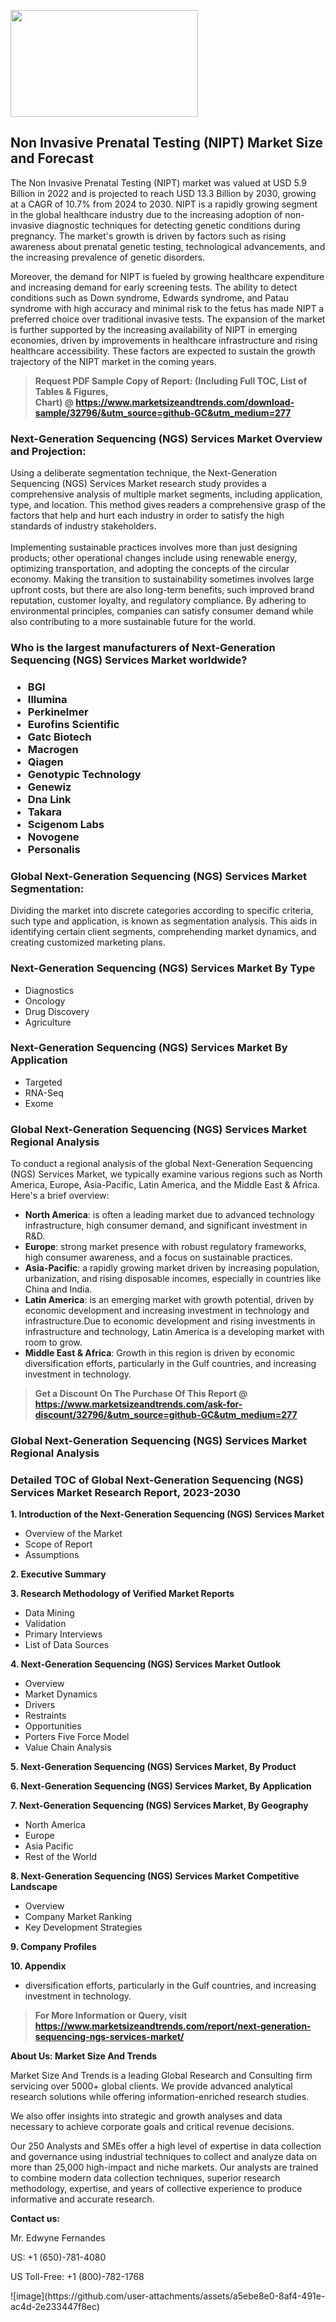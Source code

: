 <p><img class="alignnone size-medium wp-image-20088" src="https://ffe5etoiles.com/wp-content/uploads/2024/12/MST1-300x171.png" alt="" width="300" height="171" /></p><h2>Non Invasive Prenatal Testing (NIPT) Market Size and Forecast</h2><p>The Non Invasive Prenatal Testing (NIPT) market was valued at USD 5.9 Billion in 2022 and is projected to reach USD 13.3 Billion by 2030, growing at a CAGR of 10.7% from 2024 to 2030. NIPT is a rapidly growing segment in the global healthcare industry due to the increasing adoption of non-invasive diagnostic techniques for detecting genetic conditions during pregnancy. The market's growth is driven by factors such as rising awareness about prenatal genetic testing, technological advancements, and the increasing prevalence of genetic disorders.</p><p>Moreover, the demand for NIPT is fueled by growing healthcare expenditure and increasing demand for early screening tests. The ability to detect conditions such as Down syndrome, Edwards syndrome, and Patau syndrome with high accuracy and minimal risk to the fetus has made NIPT a preferred choice over traditional invasive tests. The expansion of the market is further supported by the increasing availability of NIPT in emerging economies, driven by improvements in healthcare infrastructure and rising healthcare accessibility. These factors are expected to sustain the growth trajectory of the NIPT market in the coming years.</p></p><blockquote id="" class=""><strong>Request PDF Sample Copy of Report: (Including Full TOC, List of Tables &amp; Figures, Chart)&nbsp;@&nbsp;<strong><a href="https://www.marketsizeandtrends.com/download-sample/32796/&utm_source=github-GC&utm_medium=277" target="_blank">https://www.marketsizeandtrends.com/download-sample/32796/&utm_source=github-GC&utm_medium=277</a></strong></strong></blockquote><h3 id="" class="">Next-Generation Sequencing (NGS) Services Market&nbsp;Overview and Projection:</h3><p id="" class="">Using a deliberate segmentation technique, the Next-Generation Sequencing (NGS) Services Market research study provides a comprehensive analysis of multiple market segments, including application, type, and location. This method gives readers a comprehensive grasp of the factors that help and hurt each industry in order to satisfy the high standards of industry stakeholders. <br /> <br />Implementing sustainable practices involves more than just designing products; other operational changes include using renewable energy, optimizing transportation, and adopting the concepts of the circular economy. Making the transition to sustainability sometimes involves large upfront costs, but there are also long-term benefits, such improved brand reputation, customer loyalty, and regulatory compliance. By adhering to environmental principles, companies can satisfy consumer demand while also contributing to a more sustainable future for the world.</p><h3 id="" class="">Who is the largest manufacturers of&nbsp;Next-Generation Sequencing (NGS) Services Market worldwide?</h3><h3 class=""><p><ul><li>BGI </li><li> Illumina </li><li> Perkinelmer </li><li> Eurofins Scientific </li><li> Gatc Biotech </li><li> Macrogen </li><li> Qiagen </li><li> Genotypic Technology </li><li> Genewiz </li><li> Dna Link </li><li> Takara </li><li> Scigenom Labs </li><li> Novogene </li><li> Personalis</li></ul></p></h3><h3 id="" class="">Global&nbsp;Next-Generation Sequencing (NGS) Services Market Segmentation:</h3><p id="" class="">Dividing the market into discrete categories according to specific criteria, such type and application, is known as segmentation analysis. This aids in identifying certain client segments, comprehending market dynamics, and creating customized marketing plans.</p><h3 id="" class="">Next-Generation Sequencing (NGS) Services Market&nbsp;By Type</h3><p><p><ul><li>Diagnostics </li><li> Oncology </li><li> Drug Discovery </li><li> Agriculture</p></li></ul></p></p><h3 id="" class="">Next-Generation Sequencing (NGS) Services Market&nbsp;By Application</h3><p class=""><p><ul><li>Targeted </li><li> RNA-Seq </li><li> Exome</li></ul></p></p><h3 id="" class="">Global Next-Generation Sequencing (NGS) Services Market Regional Analysis</h3><p id="" class="">To conduct a regional analysis of the global Next-Generation Sequencing (NGS) Services Market, we typically examine various regions such as North America, Europe, Asia-Pacific, Latin America, and the Middle East &amp; Africa. Here's a brief overview:</p><ul><li><strong>North America</strong>: is often a leading market due to advanced technology infrastructure, high consumer demand, and significant investment in R&amp;D.</li><li><strong>Europe</strong>: strong market presence with robust regulatory frameworks, high consumer awareness, and a focus on sustainable practices.</li><li><strong>Asia-Pacific</strong>: a rapidly growing market driven by increasing population, urbanization, and rising disposable incomes, especially in countries like China and India.</li><li><strong>Latin America</strong>: is an emerging market with growth potential, driven by economic development and increasing investment in technology and infrastructure.Due to economic development and rising investments in infrastructure and technology, Latin America is a developing market with room to grow.</li><li><strong>Middle East &amp; Africa</strong>: Growth in this region is driven by economic diversification efforts, particularly in the Gulf countries, and increasing investment in technology.</li></ul><blockquote id="" class=""><strong>Get a Discount On The Purchase Of This Report @ <strong><a href="https://www.marketsizeandtrends.com/ask-for-discount/32796/&utm_source=github-GC&utm_medium=277" target="_blank">https://www.marketsizeandtrends.com/ask-for-discount/32796/&utm_source=github-GC&utm_medium=277</a></strong></strong></blockquote><h3 id="" class="">Global Next-Generation Sequencing (NGS) Services Market Regional Analysis</h3><h3 id="" class="">Detailed TOC of Global Next-Generation Sequencing (NGS) Services Market Research Report, 2023-2030</h3><p id="" class=""><strong>1. Introduction of the Next-Generation Sequencing (NGS) Services Market</strong></p><ul><li>Overview of the Market</li><li>Scope of Report</li><li>Assumptions</li></ul><p id="" class=""><strong>2. Executive Summary</strong></p><p id="" class=""><strong>3. Research Methodology of Verified Market Reports</strong></p><ul><li>Data Mining</li><li>Validation</li><li>Primary Interviews</li><li>List of Data Sources</li></ul><p id="" class=""><strong>4. Next-Generation Sequencing (NGS) Services Market Outlook</strong></p><ul><li>Overview</li><li>Market Dynamics</li><li>Drivers</li><li>Restraints</li><li>Opportunities</li><li>Porters Five Force Model</li><li>Value Chain Analysis</li></ul><p id="" class=""><strong>5. Next-Generation Sequencing (NGS) Services Market, By Product</strong></p><p id="" class=""><strong>6. Next-Generation Sequencing (NGS) Services Market, By Application</strong></p><p id="" class=""><strong>7. Next-Generation Sequencing (NGS) Services Market, By Geography</strong></p><ul><li>North America</li><li>Europe</li><li>Asia Pacific</li><li>Rest of the World</li></ul><p id="" class=""><strong>8. Next-Generation Sequencing (NGS) Services Market Competitive Landscape</strong></p><ul><li>Overview</li><li>Company Market Ranking</li><li>Key Development Strategies</li></ul><p id="" class=""><strong>9. Company Profiles</strong></p><p id="" class=""><strong>10. Appendix</strong></p><ul><li>diversification efforts, particularly in the Gulf countries, and increasing investment in technology.</li></ul><blockquote id="" class=""><strong>For More Information or Query, visit <strong><strong><a href="https://www.marketsizeandtrends.com/report/next-generation-sequencing-ngs-services-market/" target="_blank">https://www.marketsizeandtrends.com/report/next-generation-sequencing-ngs-services-market/</a></strong></strong></strong></blockquote><p id="" class=""><strong>About Us: Market Size And Trends</strong></p><p id="" class="">Market Size And Trends is a leading Global Research and Consulting firm servicing over 5000+ global clients. We provide advanced analytical research solutions while offering information-enriched research studies.</p><p id="" class="">We also offer insights into strategic and growth analyses and data necessary to achieve corporate goals and critical revenue decisions.</p><p id="" class="">Our 250 Analysts and SMEs offer a high level of expertise in data collection and governance using industrial techniques to collect and analyze data on more than 25,000 high-impact and niche markets. Our analysts are trained to combine modern data collection techniques, superior research methodology, expertise, and years of collective experience to produce informative and accurate research.</p><p id="" class=""><strong>Contact us:</strong></p><p id="" class="">Mr. Edwyne Fernandes</p><p id="" class="">US: +1 (650)-781-4080</p><p id="" class="">US Toll-Free: +1 (800)-782-1768</p>
![image](https://github.com/user-attachments/assets/a5ebe8e0-8af4-491e-ac4d-2e233447f8ec)
